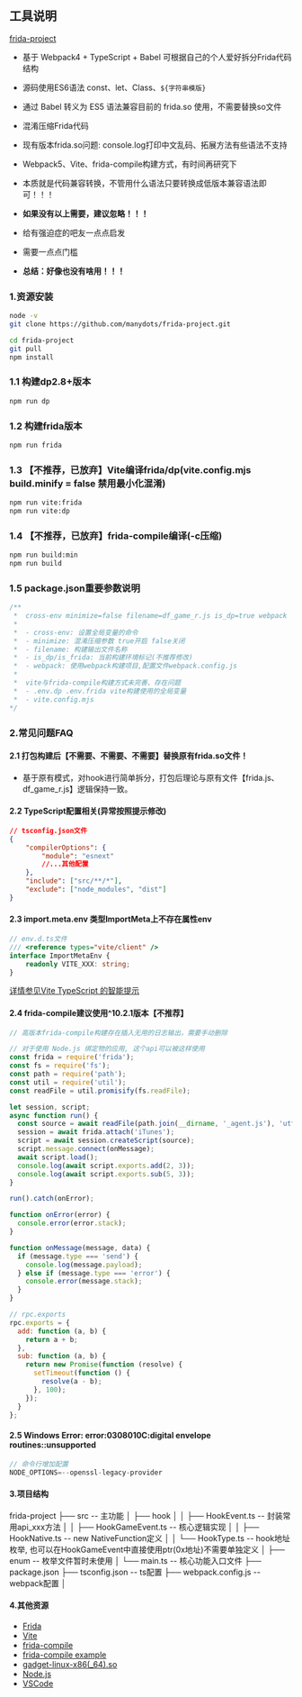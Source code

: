 ## 工具说明

[frida-project](https://github.com/manydots/frida-project)

-   基于 Webpack4 + TypeScript + Babel 可根据自己的个人爱好拆分Frida代码结构
-   源码使用ES6语法 const、let、Class、`${字符串模版}`
-   通过 Babel 转义为 ES5 语法兼容目前的 frida.so 使用，不需要替换so文件
-   混淆压缩Frida代码

-   现有版本frida.so问题: console.log打印中文乱码、拓展方法有些语法不支持
-   Webpack5、Vite、frida-compile构建方式，有时间再研究下
-   本质就是代码兼容转换，不管用什么语法只要转换成低版本兼容语法即可！！！

-   **如果没有以上需要，建议忽略！！！**
-   给有强迫症的吧友一点点启发
-   需要一点点门槛
-   **总结：好像也没有啥用！！！**

### 1.资源安装

```sh
node -v
git clone https://github.com/manydots/frida-project.git

cd frida-project
git pull
npm install
```

### 1.1 构建dp2.8+版本

```sh
npm run dp
```

### 1.2 构建frida版本

```sh
npm run frida
```

### 1.3 【不推荐，已放弃】Vite编译frida/dp(vite.config.mjs build.minify = false 禁用最小化混淆)

```sh
npm run vite:frida
npm run vite:dp
```

### 1.4 【不推荐，已放弃】frida-compile编译(-c压缩)

```sh
npm run build:min
npm run build
```

### 1.5 package.json重要参数说明

```JavaScript
/**
 *  cross-env minimize=false filename=df_game_r.js is_dp=true webpack
 *
 *  - cross-env: 设置全局变量的命令
 *  - minimize: 混淆压缩参数 true开启 false关闭
 *  - filename: 构建输出文件名称
 *  - is_dp/is_frida: 当前构建环境标记(不推荐修改)
 *  - webpack: 使用webpack构建项目,配置文件webpack.config.js
 *
 *  vite与frida-compile构建方式未完善、存在问题
 *  - .env.dp .env.frida vite构建使用的全局变量
 *  - vite.config.mjs
*/
```

### 2.常见问题FAQ

#### 2.1 打包构建后【不需要、不需要、不需要】替换原有frida.so文件！

-   基于原有模式，对hook进行简单拆分，打包后理论与原有文件【frida.js、df_game_r.js】逻辑保持一致。

#### 2.2 TypeScript配置相关(异常按照提示修改)

```json
// tsconfig.json文件
{
    "compilerOptions": {
        "module": "esnext"
        //...其他配置
    },
    "include": ["src/**/*"],
    "exclude": ["node_modules", "dist"]
}
```

#### 2.3 import.meta.env 类型ImportMeta上不存在属性env

```TypeScript
// env.d.ts文件
/// <reference types="vite/client" />
interface ImportMetaEnv {
    readonly VITE_XXX: string;
}
```

[详情参见Vite TypeScript 的智能提示](https://cn.vitejs.dev/guide/env-and-mode.html#intellisense)

#### 2.4 frida-compile建议使用^10.2.1版本【不推荐】

```JavaScript
// 高版本frida-compile构建存在插入无用的日志输出，需要手动删除

// 对于使用 Node.js 绑定物的应用, 这个api可以被这样使用
const frida = require('frida');
const fs = require('fs');
const path = require('path');
const util = require('util');
const readFile = util.promisify(fs.readFile);

let session, script;
async function run() {
  const source = await readFile(path.join(__dirname, '_agent.js'), 'utf8');
  session = await frida.attach('iTunes');
  script = await session.createScript(source);
  script.message.connect(onMessage);
  await script.load();
  console.log(await script.exports.add(2, 3));
  console.log(await script.exports.sub(5, 3));
}

run().catch(onError);

function onError(error) {
  console.error(error.stack);
}

function onMessage(message, data) {
  if (message.type === 'send') {
    console.log(message.payload);
  } else if (message.type === 'error') {
    console.error(message.stack);
  }
}

// rpc.exports
rpc.exports = {
  add: function (a, b) {
    return a + b;
  },
  sub: function (a, b) {
    return new Promise(function (resolve) {
      setTimeout(function () {
        resolve(a - b);
      }, 100);
    });
  }
};
```

#### 2.5 Windows Error: error:0308010C:digital envelope routines::unsupported

```JavaScript
// 命令行增加配置
NODE_OPTIONS=--openssl-legacy-provider
```

#### 3.项目结构

frida-project
├── src -- 主功能
│ ├── hook
│ │ ├── HookEvent.ts -- 封装常用api_xxx方法
│ │ ├── HookGameEvent.ts -- 核心逻辑实现
│ │ ├── HookNative.ts -- new NativeFunction定义
│ │ └── HookType.ts -- hook地址枚举, 也可以在HookGameEvent中直接使用ptr(0x地址)不需要单独定义
│ ├── enum -- 枚举文件暂时未使用
│ └── main.ts -- 核心功能入口文件
├── package.json
├── tsconfig.json -- ts配置
├── webpack.config.js -- webpack配置
│

#### 4.其他资源

-   [Frida](https://frida.re/docs/javascript-api/#console)
-   [Vite](https://cn.vitejs.dev/guide/env-and-mode.html)
-   [frida-compile](https://github.com/frida/frida-compile)
-   [frida-compile example](https://github.com/oleavr/frida-agent-example)
-   [gadget-linux-x86(\_64).so](https://github.com/frida/frida/releases)
-   [Node.js](https://nodejs.org/zh-cn/download/prebuilt-installer)
-   [VSCode](https://code.visualstudio.com/)
